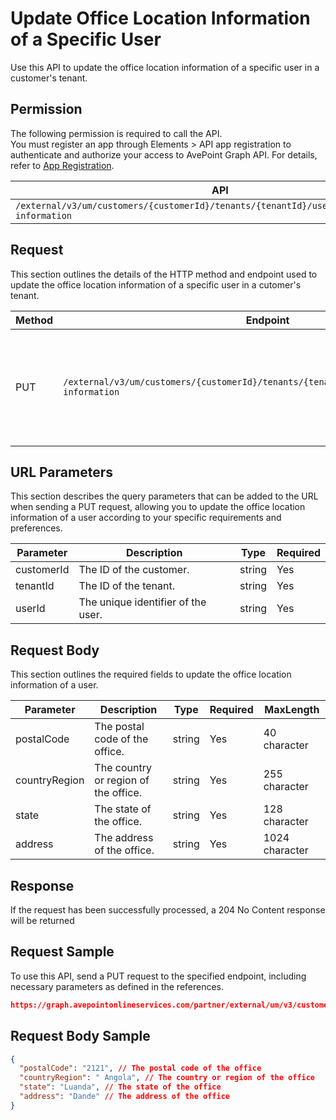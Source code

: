 # Update Office Location Information of a Specific User

Use this API to update the office location information of a specific user in a customer's tenant. 

## Permission

The following permission is required to call the API.  
You must register an app through Elements > API app registration to authenticate and authorize your access to AvePoint Graph API. For details, refer to [App Registration](../../register-app.md).

| API | Permission  |
|-----------|--------|
| `/external/v3/um/customers/{customerId}/tenants/{tenantId}/users/{userId}/office-information`|elements.um.user.readwrite.all|  

## Request

This section outlines the details of the HTTP method and endpoint used to update the office location information of a specific user in a cutomer's tenant.

| Method | Endpoint | Description |
|-----------|--------|------------|
| PUT | `/external/v3/um/customers/{customerId}/tenants/{tenantId}/users/{userId}/office-information` | Updates the office location information of a specific user in a customer's tenant.|

## URL Parameters

This section describes the query parameters that can be added to the URL when sending a PUT request, allowing you to update the office location information of a user according to your specific requirements and preferences.

| Parameter | Description | Type | Required |
| --- | --- | --- |---|
| customerId | The ID of the customer. | string | Yes |
| tenantId | The ID of the tenant. | string | Yes |
| userId | The unique identifier of the user. | string | Yes |

## Request Body

This section outlines the required fields to update the office location information of a user.

| Parameter | Description | Type | Required | MaxLength
| --- | --- | --- | --- | ---|
| postalCode | The postal code of the office. | string | Yes | 40 character |
| countryRegion | The country or region of the office. | string | Yes | 255 character|
| state | The state of the office. | string | Yes | 128 character|
| address | The address of the office. | string | Yes | 1024 character|

## Response

If the request has been successfully processed, a 204 No Content response will be returned

## Request Sample

To use this API, send a PUT request to the specified endpoint, including necessary parameters as defined in the references. 

```json
https://graph.avepointonlineservices.com/partner/external/um/v3/customers/966f35cc-****-****-****-25cdbcf82a07/tenants/0c7715b3-****-****-****-f3634dcfacec/users/7c18fd6f-****-****-****-5725fa9edc3f/office-information
```
## Request Body Sample

```json
{
  "postalCode": "2121", // The postal code of the office
  "countryRegion": " Angola", // The country or region of the office
  "state": "Luanda", // The state of the office
  "address": "Dande" // The address of the office
}
```